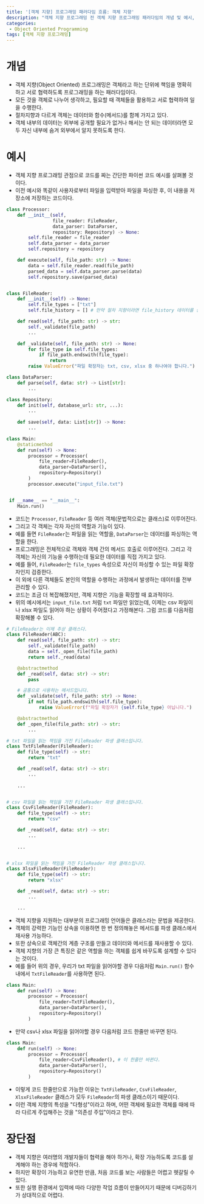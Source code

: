 ```yaml
---
title: '[객체 지향] 프로그래밍 패러다임 흐름: 객체 지향'
description: "객체 지향 프로그래밍 전 객체 지향 프로그래밍 패러다임의 개념 및 예시, 장단점"
categories:
 - Object Oriented Programming
tags: [객체 지향 프로그래밍]
---
```


# 개념
- 객체 지향(Object Oriented) 프로그래밍은 객체라고 하는 단위에 책임을 명확히 하고 서로 협력하도록 프로그래밍을 하는 패러다임이다.
- 모든 것을 객체로 나누어 생각하고, 필요할 때 객체들을 활용하고 서로 협력하여 일을 수행한다.
- 절차지향과 다르게 객체는 데이터와 함수(메서드)를 함께 가지고 있다.
- 객체 내부의 데이터는 외부에 공개할 필요가 없거나 해서는 안 되는 데이터라면 모두 자신 내부에 숨겨 외부에서 알지 못하도록 한다.

# 예시
- 객체 지향 프로그래밍 관점으로 코드를 짜는 간단한 파이썬 코드 예시를 살펴볼 것이다.
- 이전 예시와 똑같이 사용자로부터 파일을 입력받아 파일을 파싱한 후, 이 내용을 저장소에 저장하는 코드이다.

```py
class Processor:
    def __init__(self,
                 file_reader: FileReader,
                 data_parser: DataParser,
                 repository: Repository) -> None:
        self.file_reader = file_reader
        self.data_parser = data_parser
        self.repository = repository

    def execute(self, file_path: str) -> None:
        data = self.file_reader.read(file_path)
        parsed_data = self.data_parser.parse(data)
        self.repository.save(parsed_data)


class FileReader:
    def __init__(self) -> None:
        self.file_types = ["txt"]
        self.file_history = [] # 만약 절차 지향이라면 file_history 데이터를 중앙 집중으로 관리하게 된다. 

    def read(self, file_path: str) -> str:
        self._validate(file_path)
        ...

    def _validate(self, file_path: str) -> None:
        for file_type in self.file_types:
            if file_path.endswith(file_type):
                return
        raise ValueError("파일 확장자는 txt, csv, xlsx 중 하나여야 합니다.")

class DataParser:
    def parse(self, data: str) -> List[str]:
        ...

class Repository:
    def init(self, database_url: str, ...):
        ...
    
    def save(self, data: List[str]) -> None:
        ...

class Main:
    @staticmethod
    def run(self) -> None:
        processor = Processor(
            file_reader=FileReader(),
            data_parser=DataParser(),
            repository=Repository()
        )
        processor.execute("input_file.txt")


 if __name__ == "__main__":
    Main.run()
```

- 코드는 `Processor`, `FileReader` 등 여러 객체(문법적으로는 클래스)로 이루어진다.
- 그리고 각 객체는 각자 자신의 역할과 기능이 있다.
- 예를 들면 `FileReader`는 파일을 읽는 역할을, `DataParser`는 데이터를 파싱하는 역할을 한다.
- 프로그래밍은 전체적으로 객체와 객체 간의 메서드 호출로 이루어진다. 그리고 각 객체는 자신의 기능을 수행하는데 필요한 데이터를 직접 가지고 있다.
- 예를 들어, `FileReader`는 `file_types` 속성으로 자신이 파싱할 수 있는 파일 확장자인지 검증한다.
- 이 외에 다른 객체들도 본인의 역할을 수행하는 과정에서 발생하는 데이터를 전부 관리할 수 있다.
- 코드는 조금 더 복잡해졌지만, 객체 지향은 기능을 확장할 때 효과적이다.
- 위의 예시에서는 `input_file.txt` 처럼 `txt` 파일만 읽었는데, 이제는 csv 파일이나 xlsx 파일도 읽어야 하는 상황이 주어졌다고 가정해본다. 그럼 코드를 다음처럼 확장해볼 수 있다.

```py
# FileReader는 이제 추상 클래스다.
class FileReader(ABC):
    def read(self, file_path: str) -> str:
        self._validate(file_path)
        data = self._open_file(file_path)
        return self._read(data)

    @abstractmethod
    def _read(self, data: str) -> str:
        pass

    # 공통으로 사용하는 메서드입니다.
    def _validate(self, file_path: str) -> None:
        if not file_path.endswith(self.file_type):
            raise ValueError(f"파일 확장자가 {self.file_type} 아닙니다.")

    @abstractmethod
    def _open_file(file_path: str) -> str:
        ...

# txt 파일을 읽는 책임을 가진 FileReader 파생 클래스입니다.
class TxtFileReader(FileReader):
    def file_type(self) -> str:
        return "txt"

    def _read(self, data: str) -> str:
        ...
    
    ...


# csv 파일을 읽는 책임을 가진 FileReader 파생 클래스입니다.
class CsvFileReader(FileReader):
    def file_type(self) -> str:
        return "csv"

    def _read(self, data: str) -> str:
        ...
    
    ...


# xlsx 파일을 읽는 책임을 가진 FileReader 파생 클래스입니다.
class XlsxFileReader(FileReader):
    def file_type(self) -> str:
        return "xlsx"

    def _read(self, data: str) -> str:
        ...

    ...
```

- 객체 지향을 지원하는 대부분의 프로그래밍 언어들은 클래스라는 문법을 제공한다.
- 객체의 강력한 기능인 상속을 이용하면 한 번 정의해놓은 메서드를 파생 클래스에서 재사용 가능하다.
- 또한 상속으로 객체간의 계층 구조를 만들고 데이터와 메서드를 재사용할 수 있다.
- 객체 지향의 가장 큰 특징은 같은 역할을 하는 객체를 쉽게 바꾸도록 설계할 수 있다는 것이다.
- 예를 들어 위의 경우, 우리가 txt 파일을 읽어야할 경우 다음처럼 `Main.run()` 함수 내에서 `TxtFileReader`를 사용하면 된다.

```py
class Main:
    def run(self) -> None:
        processor = Processor(
            file_reader=TxtFileReader(),
        	data_parser=DataParser(),
            repository=Repository()
        )
```

- 만약 csv나 xlsx 파일을 읽어야할 경우 다음처럼 코드 한줄만 바꾸면 된다.

```py
class Main:
    def run(self) -> None:
        processor = Processor(
            file_reader=CsvFileReader(), # 이 한줄만 바뀐다.
        	data_parser=DataParser(),  
            repository=Repository()
        )
```

- 이렇게 코드 한줄만으로 가능한 이유는 `TxtFileReader`, `CsvFileReader`, `XlsxFileReader` 클래스가 모두 `FileReader`의 파생 클래스이기 때문이다.
- 이런 객체 지향의 특성을 "다형성"이라고 하며, 어떤 객체에 필요한 객체를 때에 따라 다르게 주입해주는 것을 "의존성 주입"이라고 한다.

# 장단점
- 객체 지향은 여러명의 개발자들이 협력을 해야 하거나, 확장 가능하도록 코드를 설계해야 하는 경우에 적합하다.
- 하지만 확장이 가능하고 유연한 만큼, 처음 코드를 보는 사람들은 어렵고 헷갈릴 수 있다.
- 또한 실행 환경에서 입력에 따라 다양한 작업 흐름이 만들어지기 때문에 디버깅하기가 상대적으로 어렵다.